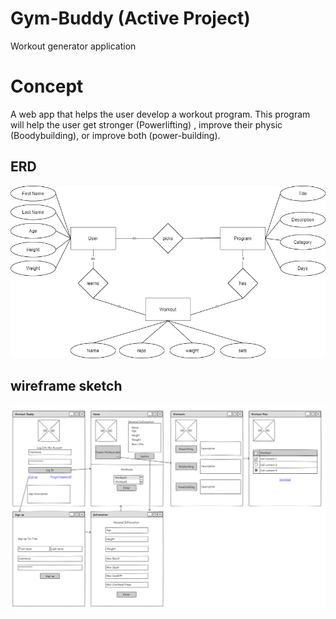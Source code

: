# Gym-Buddy (Active Project)
Workout generator application

# Concept 
A web app that helps the user develop a workout program. This program will help the user get stronger (Powerlifting) , improve their physic (Boodybuilding), or improve both (power-building).

## ERD
 ![Image 1](https://github.com/One-create5/Gym-Buddy/blob/main/Database/ERD%20diagram.png)
 
 ## wireframe sketch
 ![Image 2](https://github.com/One-create5/Gym-Buddy/blob/main/Wireframe/WireFrame.png)
